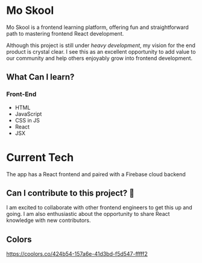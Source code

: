 # Mo Skool

Mo Skool is a frontend learning platform, offering fun and straightforward path to mastering frontend React development.

Although this project is still under *heavy development*, my vision for the end product is crystal clear. I see this as an excellent opportunity to add value to our community and help others enjoyably grow into frontend development.

## What Can I learn?

### Front-End
- HTML
- JavaScript
- CSS in JS
- React
- JSX

# Current Tech
The app has a React frontend and paired with a Firebase cloud backend


## Can I contribute to this project? 🤩
I am excited to collaborate with other frontend engineers to get this up and going. I am also enthusiastic about the opportunity to share React knowledge with new contributors.

## Colors

https://coolors.co/424b54-157a6e-41d3bd-f5d547-fffff2